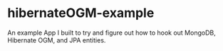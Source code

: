 # hibernateOGM-example
An example App I built to try and figure out how to hook out MongoDB, Hibernate OGM, and JPA entities. 
